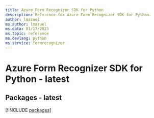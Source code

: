 ```yaml
---
title: Azure Form Recognizer SDK for Python
description: Reference for Azure Form Recognizer SDK for Python
author: lmazuel
ms.author: lmazuel
ms.data: 01/17/2023
ms.topic: reference
ms.devlang: python
ms.service: formrecognizer
---
```

# Azure Form Recognizer SDK for Python - latest
## Packages - latest
[!INCLUDE [packages](form-recognizer-index.md)]